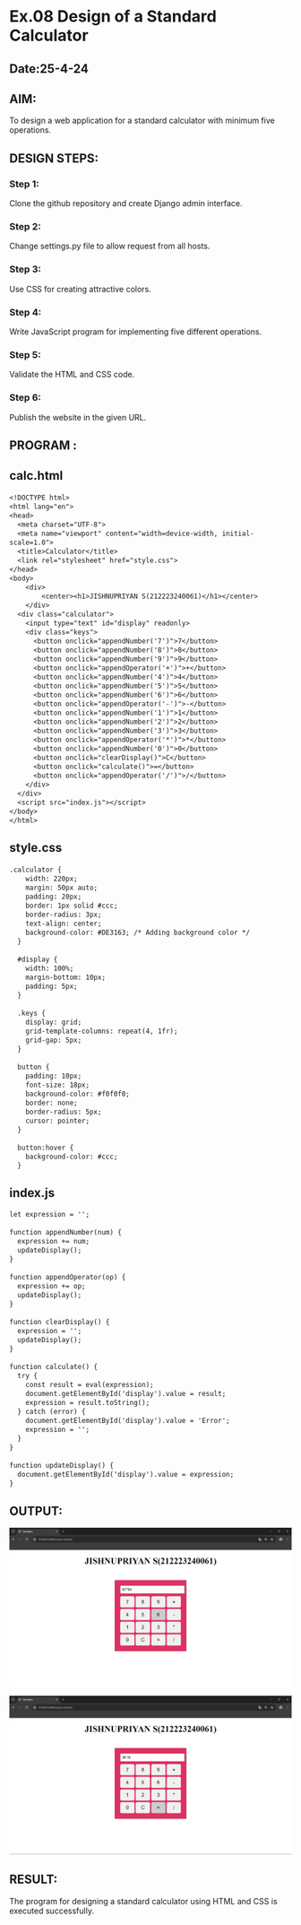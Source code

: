 # Ex.08 Design of a Standard Calculator
## Date:25-4-24

## AIM:
To design a web application for a standard calculator with minimum five operations.

## DESIGN STEPS:

### Step 1:
Clone the github repository and create Django admin interface.

### Step 2:
Change settings.py file to allow request from all hosts.

### Step 3:
Use CSS for creating attractive colors.

### Step 4:
Write JavaScript program for implementing five different operations.

### Step 5:
Validate the HTML and CSS code.

### Step 6:
Publish the website in the given URL.

## PROGRAM :

## calc.html
```
<!DOCTYPE html>
<html lang="en">
<head>
  <meta charset="UTF-8">
  <meta name="viewport" content="width=device-width, initial-scale=1.0">
  <title>Calculator</title>
  <link rel="stylesheet" href="style.css">
</head>
<body>
    <div>
        <center><h1>JISHNUPRIYAN S(212223240061)</h1></center>
    </div>
  <div class="calculator">
    <input type="text" id="display" readonly>
    <div class="keys">
      <button onclick="appendNumber('7')">7</button>
      <button onclick="appendNumber('8')">8</button>
      <button onclick="appendNumber('9')">9</button>
      <button onclick="appendOperator('+')">+</button>
      <button onclick="appendNumber('4')">4</button>
      <button onclick="appendNumber('5')">5</button>
      <button onclick="appendNumber('6')">6</button>
      <button onclick="appendOperator('-')">-</button>
      <button onclick="appendNumber('1')">1</button>
      <button onclick="appendNumber('2')">2</button>
      <button onclick="appendNumber('3')">3</button>
      <button onclick="appendOperator('*')">*</button>
      <button onclick="appendNumber('0')">0</button>
      <button onclick="clearDisplay()">C</button>
      <button onclick="calculate()">=</button>
      <button onclick="appendOperator('/')">/</button>
    </div>
  </div>
  <script src="index.js"></script>
</body>
</html>
```

## style.css
```
.calculator {
    width: 220px;
    margin: 50px auto;
    padding: 20px;
    border: 1px solid #ccc;
    border-radius: 3px;
    text-align: center;
    background-color: #DE3163; /* Adding background color */
  }
  
  #display {
    width: 100%;
    margin-bottom: 10px;
    padding: 5px;
  }
  
  .keys {
    display: grid;
    grid-template-columns: repeat(4, 1fr);
    grid-gap: 5px;
  }
  
  button {
    padding: 10px;
    font-size: 18px;
    background-color: #f0f0f0;
    border: none;
    border-radius: 5px;
    cursor: pointer;
  }
  
  button:hover {
    background-color: #ccc;
  }  
```

## index.js
```
let expression = '';

function appendNumber(num) {
  expression += num;
  updateDisplay();
}

function appendOperator(op) {
  expression += op;
  updateDisplay();
}

function clearDisplay() {
  expression = '';
  updateDisplay();
}

function calculate() {
  try {
    const result = eval(expression);
    document.getElementById('display').value = result;
    expression = result.toString();
  } catch (error) {
    document.getElementById('display').value = 'Error';
    expression = '';
  }
}

function updateDisplay() {
  document.getElementById('display').value = expression;
}
```

## OUTPUT:
![alt text](<Screenshot 2024-04-23 144516.png>)

![alt text](<Screenshot 2024-04-23 144531.png>)
## RESULT:
The program for designing a standard calculator using HTML and CSS is executed successfully.
